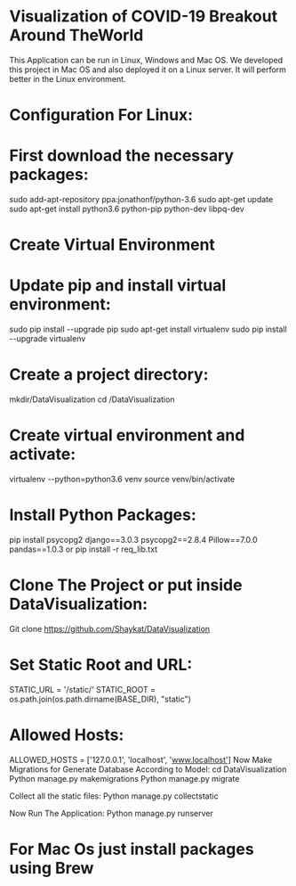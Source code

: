 # Visualization of COVID-19 Breakout Around TheWorld
This Application can be run in Linux, Windows and Mac OS. We developed this project in Mac OS and also deployed it on a Linux server. It will perform better in the Linux environment. 

# Configuration For Linux:
# First download the necessary packages: 
sudo add-apt-repository ppa:jonathonf/python-3.6 
sudo apt-get update 
sudo apt-get install python3.6 python-pip python-dev libpq-dev

# Create Virtual Environment
# Update pip and install virtual environment:
sudo pip install --upgrade pip 
sudo apt-get install virtualenv 
sudo pip install --upgrade virtualenv

# Create a project directory:
mkdir/DataVisualization 
cd /DataVisualization

# Create virtual environment and activate:
virtualenv --python=python3.6 venv 
source venv/bin/activate

# Install Python Packages:
pip install psycopg2 django==3.0.3 psycopg2==2.8.4 Pillow==7.0.0 pandas==1.0.3
or
pip install -r req_lib.txt


# Clone The Project or put inside DataVisualization:
Git clone https://github.com/Shaykat/DataVisualization

# Set Static Root and URL:
STATIC_URL = '/static/' 
STATIC_ROOT = os.path.join(os.path.dirname(BASE_DIR), "static") 

# Allowed Hosts:
ALLOWED_HOSTS = ['127.0.0.1', 'localhost', 'www.localhost']
Now Make Migrations for Generate Database According to Model:
cd DataVisualization 
Python manage.py makemigrations 
Python manage.py migrate

Collect all the static files:
Python manage.py  collectstatic


Now Run The Application:
Python manage.py runserver

# For Mac Os just install packages using Brew
